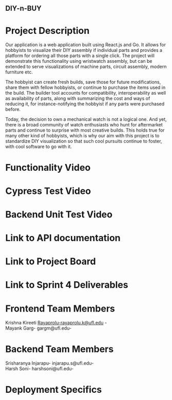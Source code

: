 ## DIY-n-BUY

# Project Description

Our application is a web application built using React.js and Go. It allows for hobbyists to visualize their DIY assembly if individual parts and provides a platform for ordering all those parts with a single click. The project will demonstrate this functionality using wristwatch assembly, but can be extended to serve visualizations of machine parts, circuit assembly, modern furniture etc.

The hobbyist can create fresh builds, save those for future modifications, share them with fellow hobbyists, or continue to purchase the items used in the build. The builder tool accounts for compatibility, interoperability as well as availability of parts, along with summarizing the cost and ways of reducing it, for instance-notifying the hobbyist if any parts were purchased before.

Today, the decision to own a mechanical watch is not a logical one. And yet, there is a broad community of watch enthusiasts who hunt for aftermarket parts and continue to surprise with most creative builds. This holds true for many other kind of hobbyists, which is why our aim with this project is to standardize DIY visualization so that such cool pursuits continue to foster, with cool software to go with it.

# Functionality Video

# Cypress Test Video

# Backend Unit Test Video

# Link to API documentation

# Link to Project Board

# Link to Sprint 4 Deliverables

# Frontend Team Members

Krishna Kireeti Rayaprolu-rayaprolu.k@ufl.edu -<br/>
Mayank Garg- gargm@ufl.edu- <br/>

# Backend Team Members
Srisharanya Injarapu- injarapu.s@ufl.edu- <br/>
Harsh Soni- harshsoni@ufl.edu-  <br/>

# Deployment Specifics








